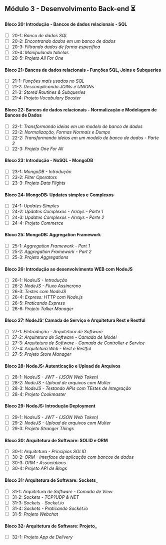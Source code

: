 ## Módulo 3 - Desenvolvimento Back-end :hourglass_flowing_sand:

#### Bloco 20: Introdução - Bancos de dados relacionais - SQL
- [ ] 20-1: _Banco de dados SQL_
- [ ] 20-2: _Encontrando dados em um banco de dados_
- [ ] 20-3: _Filtrando dados de forma específica_
- [ ] 20-4: _Manipulando tabelas_
- [ ] 20-5: _Projeto All For One_

#### Bloco 21: Bancos de dados relacionais - Funções SQL, Joins e Subqueries
- [ ] 21-1: _Funções mais usadas no SQL_
- [ ] 21-2: _Descomplicando JOINs e UNIONs_
- [ ] 21-3: _Stored Routines & Subqueries_
- [ ] 21-4: _Projeto Vocabulary Booster_

#### Bloco 22: Bancos de dados relacionais - Normalização e Modelagem de Bancos de Dados
- [ ] 22-1: _Transformando ideias em um modelo de banco de dados_
- [ ] 22-2: _Normalização, Formas Normais e Dumps_
- [ ] 22-2: _Transformando ideias em um modelo de banco de dados - Parte 2_
- [ ] 22-3: _Projeto One For All_

#### Bloco 23: Introdução - NoSQL - MongoDB
- [ ] 23-1: _MongoDB - Introdução_
- [ ] 23-2: _Filter Operators_
- [ ] 23-3: _Projeto Data Flights_

#### Bloco 24: MongoDB: Updates simples e Complexos
- [ ] 24-1: _Updates Simples_
- [ ] 24-2: _Updates Complexos - Arrays - Parte 1_
- [ ] 24-3: _Updates Complexos - Arrays - Parte 2_
- [ ] 24-4: _Projeto Commerce_

#### Bloco 25: MongoDB: Aggregation Framework
- [ ] 25-1: _Aggregation Framework - Part 1_
- [ ] 25-2: _Aggregation Framework - Part 2_
- [ ] 25-3: _Projeto Aggregations_

#### Bloco 26: Introdução ao desenvolvimento WEB com NodeJS
- [ ] 26-1: _NodeJS - Introdução_
- [ ] 26-2: _NodeJS - Fluxo Assíncrono_
- [ ] 26-3: _Testes com NodeJS_
- [ ] 26-4: _Express: HTTP com Node.js_
- [ ] 26-5: _Praticando Express_
- [ ] 26-6: _Projeto Talker Manager_

#### Bloco 27: NodeJS: Camada de Serviço e Arquitetura Rest e Restful
- [ ] 27-1: _EIntrodução - Arquitetura de Software_
- [ ] 27-2: _Arquitetura de Software - Camada de Model_
- [ ] 27-3: _Arquitetura de Software - Camada de Controller e Service_ 
- [ ] 27-4: _Arquitetura Web - Rest e Restful_ 
- [ ] 27-5: _Projeto Store Manager_

#### Bloco 28: NodeJS: Autenticação e Upload de Arquivos
- [ ] 28-1: _NodeJS - JWT - (JSON Web Token)_
- [ ] 28-2: _NodeJS - Upload de arquivos com Multer_
- [ ] 28-3: _NodeJS - Testando APIs com TEstes de Integração_
- [ ] 28-4: _Projeto Cookmaster_
  
#### Bloco 29: NodeJS: Introdução Deployment
- [ ] 29-1: _NodeJS - JWT - (JSON Web Token)_
- [ ] 29-2: _NodeJS - Upload de arquivos com Multer_
- [ ] 29-3: _Projeto Stranger Things_

#### Bloco 30: Arquitetura de Software: SOLID e ORM
- [ ] 30-1: _Arquitetura - Princípios SOLID_
- [ ] 30-2: _ORM - Interface da aplicação com bancos de dados_
- [ ] 30-3: _ORM - Associations_
- [ ] 30-4: _Projeto API de Blogs_

#### Bloco 31: Arquitetura de Software: Sockets_
- [ ] 31-1: _Arquitetura de Software - Camada de View_
- [ ] 31-2: _Sockets - TCP?UDP & NET_
- [ ] 31-3: _Sockets - Socket.io_
- [ ] 31-4: _Sockets - Praticando Socket.io_
- [ ] 31-5: _Projeto Webchat_

#### Bloco 32: Arquitetura de Software: Projeto_
- [ ] 32-1: _Projeto App de Delivery_
